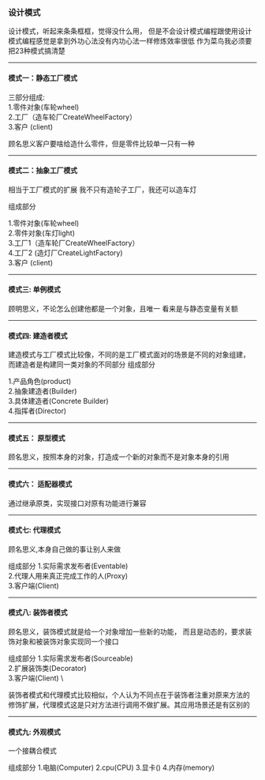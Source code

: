 ### 设计模式

设计模式，听起来条条框框，觉得没什么用，
但是不会设计模式编程跟使用设计模式编程感觉是拿到外功心法没有内功心法一样修炼效率很低
作为菜鸟我必须要把23种模式搞清楚

---
#### 模式一：静态工厂模式
三部分组成: \
1.零件对象(车轮wheel) \
2.工厂（造车轮厂CreateWheelFactory） \
3.客户 (client)

顾名思义客户要啥给造什么零件，但是零件比较单一只有一种

---

#### 模式二：抽象工厂模式
相当于工厂模式的扩展
我不只有造轮子工厂，我还可以造车灯

组成部分

1.零件对象(车轮wheel) \
2.零件对象(车灯light) \
3.工厂1（造车轮厂CreateWheelFactory） \
4.工厂2 (造灯厂CreateLightFactory) \
3.客户 (client)

---

#### 模式三: 单例模式
顾明思义，不论怎么创建他都是一个对象，且唯一
看来是与静态变量有关额

----

#### 模式四: 建造者模式
建造模式与工厂模式比较像，不同的是工厂模式面对的场景是不同的对象组建，
而建造者是构建同一类对象的不同部分
组成部分

1.产品角色(product) \
2.抽象建造者(Builder)\
3.具体建造者(Concrete Builder)\
4.指挥者(Director)

---

#### 模式五： 原型模式
顾名思义，按照本身的对象，打造成一个新的对象而不是对象本身的引用

---

#### 模式六： 适配器模式
通过继承原类，实现接口对原有功能进行兼容

---

#### 模式七: 代理模式
顾名思义,本身自己做的事让别人来做

组成部分
1.实际需求发布者(Eventable) \
2.代理人用来真正完成工作的人(Proxy) \
3.客户端(Client)

---

#### 模式八: 装饰者模式
顾名思义，装饰模式就是给一个对象增加一些新的功能，
而且是动态的，要求装饰对象和被装饰对象实现同一个接口

组成部分
1.实际需求发布者(Sourceable) \
2.扩展装饰类(Decorator) \
3.客户端(Client) \

装饰者模式和代理模式比较相似，个人认为不同点在于装饰者注重对原来方法的
修饰扩展，代理模式这是只对方法进行调用不做扩展。其应用场景还是有区别的

---

#### 模式九: 外观模式
一个接耦合模式

组成部分
1.电脑(Computer)
2.cpu(CPU)
3.显卡()
4.内存(memory)